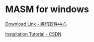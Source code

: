 # MASM for windows

[Download Link - 腾讯软件中心](https://pc.qq.com/detail/0/detail_21540.html)

[Installation Tutorial - CSDN](https://blog.csdn.net/eastmount/article/details/8728280)
